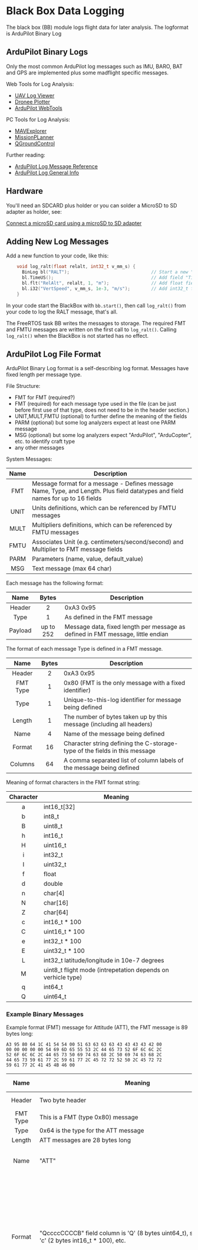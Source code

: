 # Black Box Data Logging

The black box (BB) module logs flight data for later analysis. The logformat is ArduPilot Binary Log

## ArduPilot Binary Logs

Only the most common ArduPilot log messages such as IMU, BARO, BAT and GPS are implemented plus some madflight specific messages.

Web Tools for Log Analysis:

 - [UAV Log Viewer](https://plot.ardupilot.org/#/)
 - [Dronee Plotter](https://plot.dronee.aero/)
 - [ArduPilot WebTools](https://firmware.ardupilot.org/Tools/WebTools/)

PC Tools for Log Analysis:

 - [MAVExplorer](https://ardupilot.org/dev/docs/using-mavexplorer-for-log-analysis.html)
 - [MissionPLanner](https://ardupilot.org/planner/)
 - [QGroundControl](http://qgroundcontrol.com/)

Further reading:

 - [ArduPilot Log Message Reference](https://ardupilot.org/copter/docs/logmessages.html)
 - [ArduPilot Log General Info](https://ardupilot.org/dev/docs/common-logs.html)

## Hardware

You'll need an SDCARD plus holder or you can solder a MicroSD to SD adapter as holder, see:

[Connect a microSD card using a microSD to SD adapter](https://alexlubbock.com/micro-sd-adapter-esp8266-esp32)

## Adding New Log Messages

Add a new function to your code, like this:

```C
    void log_ralt(float relalt, int32_t v_mm_s) {
      BinLog bl("RALT");                               // Start a new "RALT" Message (max 4 characters)
      bl.TimeUS();                                     // Add field "TimeUS" with micros() time stamp
      bl.flt("RelAlt", relalt, 1, "m");                // Add float field "RelAlt" with relative altitude in meters
      bl.i32("VertSpeed", v_mm_s, 1e-3, "m/s");        // Add int32_t field "VertSpeed" with vertical speed in mm/s (1e-3 * m/s)
    }
```
In your code start the BlackBox with `bb.start()`, then call `log_ralt()` from your code to log the RALT message, that's all. 

The FreeRTOS task BB writes the messages to storage. The required FMT and FMTU messages are written on the first call to `log_ralt()`. Calling `log_ralt()` when the BlackBox is not started has no effect. 

## ArduPilot Log File Format

ArduPilot Binary Log format is a self-describing log format. Messages have fixed length per message type.

File Structure:

 - FMT for FMT (required?)
 - FMT (required) for each message type used in the file (can be just before first use of that type, does not need to be in the header section.)
 - UNIT,MULT,FMTU (optional) to further define the meaning of the fields
 - PARM (optional) but some log analyzers expect at least one PARM message
 - MSG (optional) but some log analyzers expect "ArduPilot", "ArduCopter", etc. to identify craft type
 - any other messages

System Messages:

|Name|Description|
|:-:|-|
FMT | Message format for a message - Defines message Name, Type, and Length. Plus field datatypes and field names for up to 16 fields 
UNIT | Units definitions, which can be referenced by FMTU messages
MULT | Multipliers definitions, which can be referenced by FMTU messages
FMTU | Associates Unit (e.g. centimeters/second/second) and Multiplier to FMT message fields
PARM | Parameters (name, value, default_value)
MSG | Text message (max 64 char)

Each message has the following format:

|Name|Bytes|Description|
|:-:|:-:|-|
Header  |         2 | 0xA3 0x95
Type    |         1 | As defined in the FMT message
Payload | up to 252 | Message data, fixed length per message as defined in FMT message, little endian

The format of each message Type is defined in a FMT message. 

|Name|Bytes|Description|
|:-:|:-:|-|
Header   |  2 | 0xA3 0x95
FMT Type |  1 | 0x80 (FMT is the only message with a fixed identifier)
Type     |  1 | Unique-to-this-log identifier for message being defined
Length   |  1 | The number of bytes taken up by this message (including all headers)
Name     |  4 | Name of the message being defined
Format   | 16 | Character string defining the C-storage-type of the fields in this message
Columns  | 64 | A comma separated list of column labels of the message being defined

Meaning of format characters in the FMT format string:

|Character|Meaning|
|:-:|-|
  a | int16_t[32]
  b | int8_t
  B | uint8_t
  h | int16_t
  H | uint16_t
  i | int32_t
  I | uint32_t
  f | float
  d | double
  n | char[4]
  N | char[16]
  Z | char[64]
  c | int16_t * 100
  C | uint16_t * 100
  e | int32_t * 100
  E | uint32_t * 100
  L | int32_t latitude/longitude in 10e-7 degrees
  M | uint8_t flight mode (intrepetation depends on verhicle type)
  q | int64_t
  Q | uint64_t


### Example Binary Messages

Example format (FMT) message for Attitude (ATT), the FMT message is 89 bytes long:

```
A3 95 80 64 1C 41 54 54 00 51 63 63 63 63 43 43 43 43 42 00  
00 00 00 00 00 54 69 6D 65 55 53 2C 44 65 73 52 6F 6C 6C 2C  
52 6F 6C 6C 2C 44 65 73 50 69 74 63 68 2C 50 69 74 63 68 2C  
44 65 73 59 61 77 2C 59 61 77 2C 45 72 72 52 50 2C 45 72 72  
59 61 77 2C 41 45 4B 46 00
```

|Name|Meaning|Hex Data|
|:-:|-|-|
Header   | Two byte header | A3 95 
FMT Type | This is a FMT (type 0x80) message | 80 
Type     | 0x64 is the type for the ATT message | 64 
Length   | ATT messages are 28 bytes long | 1C 
Name     | "ATT" | 41 54 54 00
Format   | "QccccCCCCB" field column is 'Q' (8 bytes uint64_t), second field is 'c' (2 bytes int16_t * 100), etc. | 51 63 63 63 63 43 43 43 43 42 00 00 00 00 00 00
Columns  | "TimeUS,DesRoll,Roll,DesPitch,Pitch,DesYaw,Yaw,ErrRP,ErrYaw,AEKF" | 54 69 6D 65 55 53 2C 44 65 73 52 6F 6C 6C 2C 52 6F 6C 6C 2C 44 65 73 50 69 74 63 68 2C 50 69 74 63 68 2C 44 65 73 59 61 77 2C 59 61 77 2C 45 72 72 52 50 2C 45 72 72 59 61 77 2C 41 45 4B 46 00

Example Attitude message, the ATT message is 28 bytes long:

```
A3 95 64 CE 85 E1 0A 00 00 00 00 00 00 55 02 3C FF DF FF 00 00 5B 09 01 00 01 00 03
```

|Name|Type|Meaning|Hex Data|
|:-:|-|-|-|
Header   | Two byte header    | A3 95 
Type     | 0x64 Attitude      | 64 
TimeUS   | 'Q' = uint64_t       | 0x000000000AE185CE = 182.552014 seconds since start | CE 85 E1 0A 00 00 00 00
DesRoll  | 'c' = int16_t * 100  | 0x0000 = 0.00 | 00 00
Roll     | 'c' = int16_t * 100  | 0x0255 = 5.97 | 55 02
DesPitch | 'c' = int16_t * 100  | 0xFF3C = -1.96 | 3C FF
Pitch    | 'c' = int16_t * 100  | 0xFFDF = -0.33 | DF FF
DesYaw   | 'C' = uint16_t * 100 | 0x0000 = 0.00 | 00 00
Yaw      | 'C' = uint16_t * 100 | 0x095B = 23.95 | 5B 09
ErrRP    | 'C' = uint16_t * 100 | 0x0001 = 0.01 | 01 00
ErrYaw   | 'C' = uint16_t * 100 | 0x0001 = 0.01 | 01 00
AEKF     | 'B' = uint8_t        | 3 | 03
